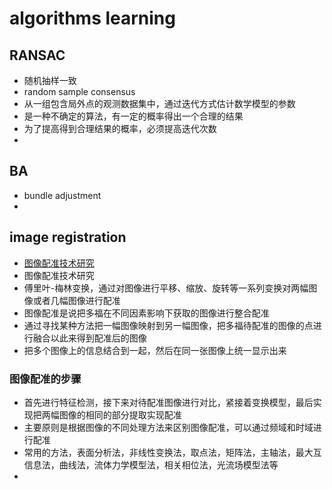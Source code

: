 # algorithms learning

## RANSAC

* 随机抽样一致
* random sample consensus
* 从一组包含局外点的观测数据集中，通过迭代方式估计数学模型的参数
* 是一种不确定的算法，有一定的概率得出一个合理的结果
* 为了提高得到合理结果的概率，必须提高迭代次数
* 

## BA

* bundle adjustment
* 

## image registration

* [图像配准技术研究](https://wenku.baidu.com/view/2b4656229ec3d5bbfc0a742d.html)
* 图像配准技术研究
* 傅里叶-梅林变换，通过对图像进行平移、缩放、旋转等一系列变换对两幅图像或者几幅图像进行配准
* 图像配准是说把多福在不同因素影响下获取的图像进行整合配准
* 通过寻找某种方法把一幅图像映射到另一幅图像，把多福待配准的图像的点进行融合以此来得到配准后的图像
* 把多个图像上的信息结合到一起，然后在同一张图像上统一显示出来

### 图像配准的步骤

* 首先进行特征检测，接下来对待配准图像进行对比，紧接着变换模型，最后实现把两幅图像的相同的部分提取实现配准
* 主要原则是根据图像的不同处理方法来区别图像配准，可以通过频域和时域进行配准
* 常用的方法，表面分析法，非线性变换法，取点法，矩阵法，主轴法，最大互信息法，曲线法，流体力学模型法，相关相位法，光流场模型法等
* 